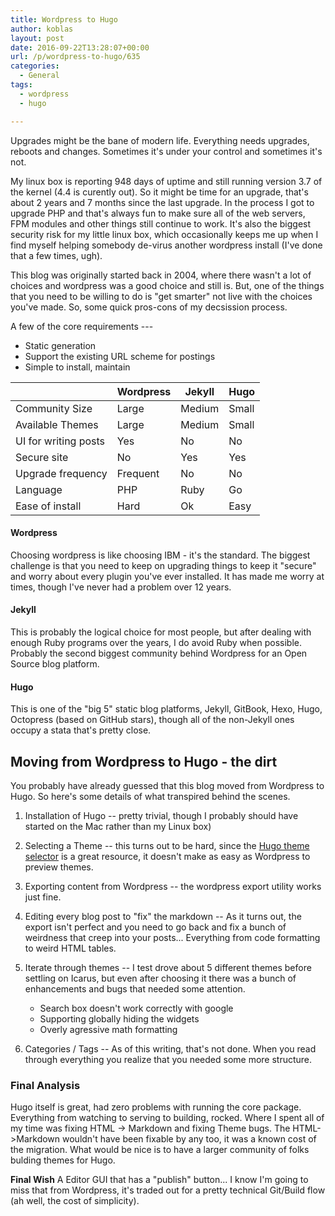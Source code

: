 ```yaml
---
title: Wordpress to Hugo
author: koblas
layout: post
date: 2016-09-22T13:28:07+00:00
url: /p/wordpress-to-hugo/635
categories:
  - General
tags:
  - wordpress
  - hugo

---
```


Upgrades might be the bane of modern life. Everything needs upgrades, reboots and changes. Sometimes it's under your control and sometimes it's not.

My linux box is reporting 948 days of uptime and still running version 3.7 of the kernel (4.4 is curently out). So it might be time for an upgrade, that's about 2 years and 7 months since the last upgrade. In the process I got to upgrade PHP and that's always fun to make sure all of the web servers, FPM modules and other things still continue to work. It's also the biggest security risk for my little linux box, which occasionally keeps me up when I find myself helping somebody de-virus another wordpress install (I've done that a few times, ugh). 

This blog was originally started back in 2004, where there wasn't a lot of choices and wordpress was a good choice and still is. But, one of the things that you need to be willing to do is "get smarter" not live with the choices you've made. So, some quick pros-cons of my decsission process.

A few of the core requirements --- 

* Static generation
* Support the existing URL scheme for postings
* Simple to install, maintain


&nbsp;                        | Wordpress | Jekyll | Hugo
------------------------|-----------|--------|---------
Community Size          | Large     | Medium | Small
Available Themes        | Large     | Medium | Small
UI for writing posts    | Yes       | No     | No
Secure site             | No        | Yes    | Yes
Upgrade frequency       | Frequent  | No     | No
Language                | PHP       | Ruby   | Go
Ease of install         | Hard      | Ok     | Easy

#### Wordpress

Choosing wordpress is like choosing IBM - it's the standard. The biggest challenge is that you need to keep on upgrading things to keep it "secure" and worry about every plugin you've ever installed. It has made me worry at times, though I've never had a problem over 12 years.

#### Jekyll 

This is probably the logical choice for most people, but after dealing with enough Ruby programs over the years, I do avoid Ruby when possible. Probably the second biggest community behind Wordpress for an Open Source blog platform.

#### Hugo

This is one of the "big 5" static blog platforms, Jekyll, GitBook, Hexo, Hugo, Octopress (based on GitHub stars), though all of the non-Jekyll ones occupy a stata that's pretty close.  


## Moving from Wordpress to Hugo - the dirt

You probably have already guessed that this blog moved from Wordpress to Hugo. So here's some details of what transpired behind the scenes.

1. Installation of Hugo
    -- pretty trivial, though I probably should have started on the Mac rather than my Linux box)
    
2. Selecting a Theme 
   -- this turns out to be hard, since the [Hugo theme selector](https://themes.gohugo.io/) is a great resource, it doesn't make as easy as Wordpress to preview themes.
   
3. Exporting content from Wordpress 
   -- the wordpress export utility works just fine.
   
4. Editing every blog post to "fix" the markdown 
   -- As it turns out, the export isn't perfect and you need to go back and fix a bunch of weirdness that creep into your posts... Everything from code formatting to weird HTML tables.
   
5. Iterate through themes 
   -- I test drove about 5 different themes before settling on Icarus, but even after choosing it there was a bunch of enhancements and bugs that needed some attention.
   * Search box doesn't work correctly with google
   * Supporting globally hiding the widgets
   * Overly agressive math formatting
   
6. Categories / Tags
   -- As of this writing, that's not done. When you read through everything you realize that you needed some more structure.
  
### Final Analysis

Hugo itself is great, had zero problems with running the core package. Everything from watching to serving to building, rocked. Where I spent all of my time was fixing HTML -> Markdown and fixing Theme bugs. The HTML->Markdown wouldn't have been fixable by any too, it was a known cost of the migration. What would be nice is to have a larger community of folks bulding themes for Hugo.

**Final Wish** A Editor GUI that has a "publish" button... I know I'm going to miss that from Wordpress, it's traded out for a pretty technical Git/Build flow (ah well, the cost of simplicity). 













